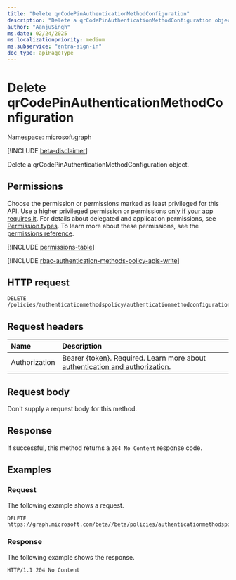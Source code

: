 ```yaml
---
title: "Delete qrCodePinAuthenticationMethodConfiguration"
description: "Delete a qrCodePinAuthenticationMethodConfiguration object."
author: "AanjuSingh"
ms.date: 02/24/2025
ms.localizationpriority: medium
ms.subservice: "entra-sign-in"
doc_type: apiPageType
---
```


# Delete qrCodePinAuthenticationMethodConfiguration

Namespace: microsoft.graph

[!INCLUDE [beta-disclaimer](../../includes/beta-disclaimer.md)]

Delete a qrCodePinAuthenticationMethodConfiguration object.

## Permissions

Choose the permission or permissions marked as least privileged for this API. Use a higher privileged permission or permissions [only if your app requires it](/graph/permissions-overview#best-practices-for-using-microsoft-graph-permissions). For details about delegated and application permissions, see [Permission types](/graph/permissions-overview#permission-types). To learn more about these permissions, see the [permissions reference](/graph/permissions-reference).

<!-- { "blockType": "permissions", "name": "qrcodepinauthenticationmethodconfiguration_delete" } -->
[!INCLUDE [permissions-table](../includes/permissions/qrcodepinauthenticationmethodconfiguration-delete-permissions.md)]

[!INCLUDE [rbac-authentication-methods-policy-apis-write](../includes/rbac-for-apis/rbac-authentication-methods-policy-apis-write.md)]

## HTTP request

<!-- {
  "blockType": "ignored"
}
-->
``` http
DELETE /policies/authenticationmethodspolicy/authenticationmethodconfigurations/qrcodepin
```

## Request headers

|Name|Description|
|:---|:---|
|Authorization|Bearer {token}. Required. Learn more about [authentication and authorization](/graph/auth/auth-concepts).|

## Request body

Don't supply a request body for this method.

## Response

If successful, this method returns a `204 No Content` response code.

## Examples

### Request

The following example shows a request.
<!-- {
  "blockType": "request",
  "name": "delete_qrcodepinauthenticationmethodconfiguration"
}
-->
``` http
DELETE https://graph.microsoft.com/beta//beta/policies/authenticationmethodspolicy/authenticationmethodconfigurations/qrcodepin
```


### Response

The following example shows the response.
<!-- {
  "blockType": "response",
  "truncated": true
}
-->
``` http
HTTP/1.1 204 No Content
```

